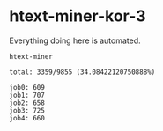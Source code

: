 # htext-miner-kor-3

Everything doing here is automated.

```
htext-miner

total: 3359/9855 (34.08422120750888%)

job0: 609
job1: 707
job2: 658
job3: 725
job4: 660
```